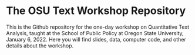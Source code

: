 # The OSU Text Workshop Repository

This is the Github repository for the one-day workshop on Quantitative Text Analysis, taught at the School of Public Policy at Oregon State University, January 6, 2022. Here you will find slides, data, computer code, and other details about the workshop. 
